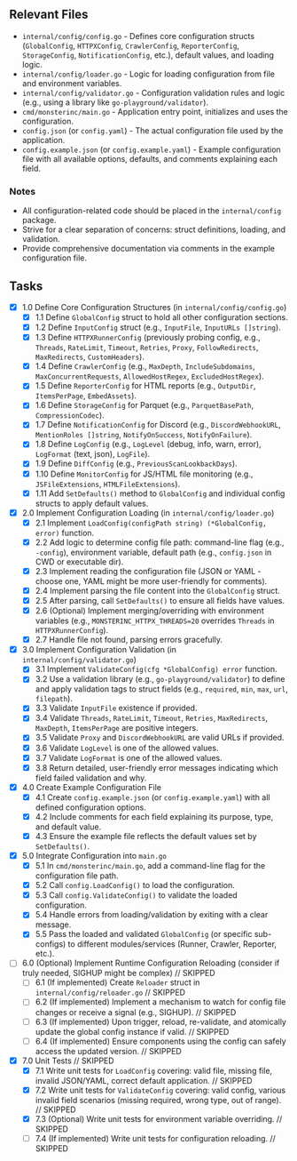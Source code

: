## Relevant Files

- `internal/config/config.go` - Defines core configuration structs (`GlobalConfig`, `HTTPXConfig`, `CrawlerConfig`, `ReporterConfig`, `StorageConfig`, `NotificationConfig`, etc.), default values, and loading logic.
- `internal/config/loader.go` - Logic for loading configuration from file and environment variables.
- `internal/config/validator.go` - Configuration validation rules and logic (e.g., using a library like `go-playground/validator`).
- `cmd/monsterinc/main.go` - Application entry point, initializes and uses the configuration.
- `config.json` (or `config.yaml`) - The actual configuration file used by the application.
- `config.example.json` (or `config.example.yaml`) - Example configuration file with all available options, defaults, and comments explaining each field.

### Notes

- All configuration-related code should be placed in the `internal/config` package.
- Strive for a clear separation of concerns: struct definitions, loading, and validation.
- Provide comprehensive documentation via comments in the example configuration file.

## Tasks

- [x] 1.0 Define Core Configuration Structures (in `internal/config/config.go`)
  - [x] 1.1 Define `GlobalConfig` struct to hold all other configuration sections.
  - [x] 1.2 Define `InputConfig` struct (e.g., `InputFile`, `InputURLs []string`).
  - [x] 1.3 Define `HTTPXRunnerConfig` (previously probing config, e.g., `Threads`, `RateLimit`, `Timeout`, `Retries`, `Proxy`, `FollowRedirects`, `MaxRedirects`, `CustomHeaders`).
  - [x] 1.4 Define `CrawlerConfig` (e.g., `MaxDepth`, `IncludeSubdomains`, `MaxConcurrentRequests`, `AllowedHostRegex`, `ExcludedHostRegex`).
  - [x] 1.5 Define `ReporterConfig` for HTML reports (e.g., `OutputDir`, `ItemsPerPage`, `EmbedAssets`).
  - [x] 1.6 Define `StorageConfig` for Parquet (e.g., `ParquetBasePath`, `CompressionCodec`).
  - [x] 1.7 Define `NotificationConfig` for Discord (e.g., `DiscordWebhookURL`, `MentionRoles []string`, `NotifyOnSuccess`, `NotifyOnFailure`).
  - [x] 1.8 Define `LogConfig` (e.g., `LogLevel` (debug, info, warn, error), `LogFormat` (text, json), `LogFile`).
  - [x] 1.9 Define `DiffConfig` (e.g., `PreviousScanLookbackDays`).
  - [x] 1.10 Define `MonitorConfig` for JS/HTML file monitoring (e.g., `JSFileExtensions`, `HTMLFileExtensions`).
  - [x] 1.11 Add `SetDefaults()` method to `GlobalConfig` and individual config structs to apply default values.

- [x] 2.0 Implement Configuration Loading (in `internal/config/loader.go`)
  - [x] 2.1 Implement `LoadConfig(configPath string) (*GlobalConfig, error)` function.
  - [x] 2.2 Add logic to determine config file path: command-line flag (e.g., `-config`), environment variable, default path (e.g., `config.json` in CWD or executable dir).
  - [x] 2.3 Implement reading the configuration file (JSON or YAML - choose one, YAML might be more user-friendly for comments).
  - [x] 2.4 Implement parsing the file content into the `GlobalConfig` struct.
  - [x] 2.5 After parsing, call `SetDefaults()` to ensure all fields have values.
  - [x] 2.6 (Optional) Implement merging/overriding with environment variables (e.g., `MONSTERINC_HTTPX_THREADS=20` overrides `Threads` in `HTTPXRunnerConfig`).
  - [x] 2.7 Handle file not found, parsing errors gracefully.

- [x] 3.0 Implement Configuration Validation (in `internal/config/validator.go`)
  - [x] 3.1 Implement `ValidateConfig(cfg *GlobalConfig) error` function.
  - [x] 3.2 Use a validation library (e.g., `go-playground/validator`) to define and apply validation tags to struct fields (e.g., `required`, `min`, `max`, `url`, `filepath`).
  - [x] 3.3 Validate `InputFile` existence if provided.
  - [x] 3.4 Validate `Threads`, `RateLimit`, `Timeout`, `Retries`, `MaxRedirects`, `MaxDepth`, `ItemsPerPage` are positive integers.
  - [x] 3.5 Validate `Proxy` and `DiscordWebhookURL` are valid URLs if provided.
  - [x] 3.6 Validate `LogLevel` is one of the allowed values.
  - [x] 3.7 Validate `LogFormat` is one of the allowed values.
  - [x] 3.8 Return detailed, user-friendly error messages indicating which field failed validation and why.

- [x] 4.0 Create Example Configuration File
  - [x] 4.1 Create `config.example.json` (or `config.example.yaml`) with all defined configuration options.
  - [x] 4.2 Include comments for each field explaining its purpose, type, and default value.
  - [x] 4.3 Ensure the example file reflects the default values set by `SetDefaults()`.

- [x] 5.0 Integrate Configuration into `main.go`
  - [x] 5.1 In `cmd/monsterinc/main.go`, add a command-line flag for the configuration file path.
  - [x] 5.2 Call `config.LoadConfig()` to load the configuration.
  - [x] 5.3 Call `config.ValidateConfig()` to validate the loaded configuration.
  - [x] 5.4 Handle errors from loading/validation by exiting with a clear message.
  - [x] 5.5 Pass the loaded and validated `GlobalConfig` (or specific sub-configs) to different modules/services (Runner, Crawler, Reporter, etc.).

- [ ] 6.0 (Optional) Implement Runtime Configuration Reloading (consider if truly needed, SIGHUP might be complex) // SKIPPED
  - [ ] 6.1 (If implemented) Create `Reloader` struct in `internal/config/reloader.go` // SKIPPED
  - [ ] 6.2 (If implemented) Implement a mechanism to watch for config file changes or receive a signal (e.g., SIGHUP). // SKIPPED
  - [ ] 6.3 (If implemented) Upon trigger, reload, re-validate, and atomically update the global config instance if valid. // SKIPPED
  - [ ] 6.4 (If implemented) Ensure components using the config can safely access the updated version. // SKIPPED

- [x] 7.0 Unit Tests // SKIPPED
  - [x] 7.1 Write unit tests for `LoadConfig` covering: valid file, missing file, invalid JSON/YAML, correct default application. // SKIPPED
  - [x] 7.2 Write unit tests for `ValidateConfig` covering: valid config, various invalid field scenarios (missing required, wrong type, out of range). // SKIPPED
  - [x] 7.3 (Optional) Write unit tests for environment variable overriding. // SKIPPED
  - [ ] 7.4 (If implemented) Write unit tests for configuration reloading. // SKIPPED